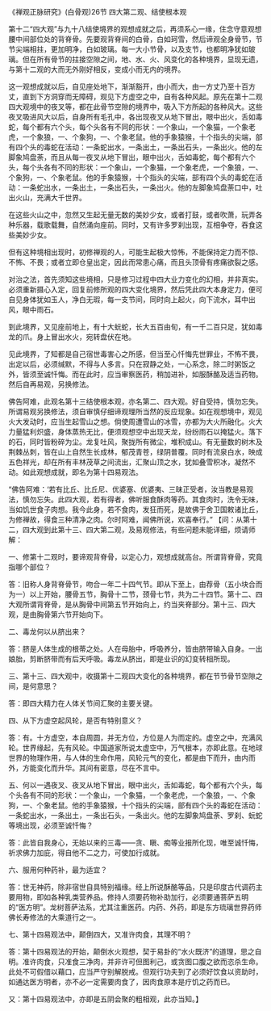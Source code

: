 《禅观正脉研究》(白骨观)26节 四大第二观、结使根本观

第十二“四大观”与九十八结使境界的观想成就之后，再须系心一缘，住念守意观想腰中间部位处的背脊骨。先要观背脊间的白骨，白如珂雪，然后谛观全身骨节，节节尖端相拄，更加明净，白如玻璃。每一大小节骨，以及支节，也都明净犹如玻璃。但在所有骨节的拄接空隙之间，地、水、火、风变化的各种境界，显现无遗，与第十二观的大而无外刚好相反，变成小而无内的境界。

这一观想成就以后，自见座处地下，渐渐豁开，由小而大，由一方丈乃至十百方丈，直到下方洞穿而无障碍，观见下方虚空之中，自有各种风起。原先在第十二观四大观境中的夜叉等，都在此骨节空隙的境界中，吸入下方所起的各种风大。这些夜叉吸进风大以后，自身所有毛孔中，各出现夜叉从地下冒出，眼中出火，舌如毒蛇，每个都有六个头，每个头各有不同的形状：一个象山，一个象猫，一个象老虎，一个象狼，一、个象狗，一、个象老鼠。他的手象猿猴，十个指头的尖端，部有四个头的毒蛇在活动：一条蛇出水，一条出土，一条出石头，一条出火。他的左脚象鸠盘荼，而且从每一夜叉从地下冒出，眼中出火，舌如毒蛇，每个都有六个头，每个头各有不同的形状：一个象山，一个象猫，一个象老虎，一个象狼，一、个象狗，一、个象老鼠。他的手象猿猴，十个指头的尖端，部有四个头的毒蛇在活动：一条蛇出水，一条出土，一条出石头，一条出火。他的左脚象鸠盘荼口中，吐出火山，充满大千世界。

在这些火山之中，忽然又生起无量无数的美妙少女，或者打鼓，或者吹萧，玩弄各种乐器，载歌载舞，自然涌向座前。同时，又有许多罗刹出现，互相争夺，吞食这些美妙少女。

但有这种境相出现时，初修禅观的人，可能生起极大惊怖，不能保持定力而不惊、不怖、不畏；或者立即仓皇出定，因此而常患心痛，而且头顶骨有疼痛欲裂之感。

对治之法，首先须知这些境相，只是修习过程中四大业力变化的幻相，并非真实。必须重新摄心入定，回复前修所观的四大变化境界，然后凭此四大本身定力，便可自见身体犹如玉人，净白无瑕，每一支节间，同时向上起火，向下流水，耳中出风，眼中雨石。

到此境界，又见座前地上，有十大蚖蛇，长大五百由旬，有一千二百只足，犹如毒龙的爪。身上冒出水火，宛转盘伏在地。

见此境界，了知都是自己宿世毒害心之所感，但当至心忏悔先世罪业，不怖不畏，出定以后，必须缄默，不得与人多言。只在寂静之处，一心系念，除二时粥饭之外，皆须至诚忏悔。而在此时，应当审察医药，稍加进补，如服酥酪及适当药物。然后自再易观，另换修法。

佛告阿难，此观名第十三结使根本观，亦名第二、四大观。好自受持，慎勿忘失。
所谓易观另换修法，须自审慎仔细谛观理所当然的反应现象。如在观想境中，观见火大发动时，应当生起雪山之想。倘使周遭雪山的冰雪，亦都为大火所融化。火大力量猛利炽盛，身体蒸热无比，便须观想空中出现天龙，纷纷雨石以掩猛火。落下的石，同时皆粉碎为尘。龙复吐风，聚拢所有微尘，堆积成山。有无量数的树木及荆棘丛刺，皆在山上自然生长成林，郁茂青苍，绿阴普覆。同时有流泉白水，映成五色祥光，却在所有丰林茂草之间流出，汇聚山顶之水，犹如叠雪积冰，凝然不动。如此观想成就，即名为第十四易观法。

“佛告阿难：‘若有比丘、比丘尼、优婆塞、优婆夷、三昧正受者，汝当教是易观法，慎勿忘失。此四大观，若有得者，佛听服食酥肉等药。其食肉时，洗令无味，当如饥世食子肉想。我今此身，若不食肉，发狂而死，是故佛于舍卫国敕诸比丘，为修禅故，得食三种清净之肉。尔时阿难，闻佛所说，欢喜奉行。”
【问：从第十二，四大观到此第十三、四大第二观，及易观修法，有些问题未能详细，烦请师解：

一、修第十二观时，要谛观背脊骨，以定心力，观想成就高台。所谓背脊骨，究竟指哪个部位？

答：旧称人身背脊骨节，吻合一年二十四气节。即从下至上，由荐骨（五小块合而为一）以上开始，腰骨五节，胸骨十二节，颈骨七节，共为二十四节。第十二、四大观所谓背脊骨，是从胸骨中间第五节开始向上，约当夹脊部分。第十三、四大观，是由胸骨第六节开始向下。　　　　　　　　　　

二、毒龙何以从脐出来？

答：脐是人体生成的根蒂之处。人在母胎中，呼吸养分，皆由脐带输入自身。一出娘胎，剪断脐带而有后天呼吸。毒龙从脐出，即是业识的幻变转相所现。

三、第十三、四大观中，收摄第十二观四大变化的各种境界，都在节节骨节空隙之间，是何意思？

答：即四大精力在人体关节间汇聚的主要关键。

四、从下方虚空起风轮，是否有特别意义？

答：有。十方虚空，本自周圆，并无方位，方位是人为而定的。虚空之中，充满风轮。世界缘起，先有风轮。中国道家所说太虚空中，万气根本，亦即此意。在地球世界的物理作用，与人体的生命作用，风轮元气的变化，都是由下而升，由内而外，方能变化而升华。其间有密意，尽在不言中。

五、何以一遇夜叉、夜叉从地下冒出，眼中出火，舌如毒蛇，每个都有六个头，每个头各有不同的形状：一个象山，一个象猫，一个象老虎，一个象狼，一、个象狗，一、个象老鼠。他的手象猿猴，十个指头的尖端，部有四个头的毒蛇在活动：一条蛇出水，一条出土，一条出石头，一条出火。他的左脚象鸠盘荼、罗刹、蚖蛇等境出现，必须至诚忏悔？

答：此皆自我身心，无始以来的三毒——贪、瞋、痴等业报所化现，唯至诚忏悔，祈求佛力加庇，得自他不二之力，可使加行成就。

六、服用何种药补，最为适宜？

答：世无神药，除非宿世自具特别福缘。经上所说酥酪等品，只是印度古代调药主要用物，即如各种乳类营养品。修持人须要药物补助加行，必须要通菩萨五明的“医方明”。龙树菩萨法系，尤其注重医药。内药、外药，即是东方琉璃世界药师佛长寿修法的大乘道行之一。

七、第十四易观法中，颠倒四大，又准许肉食，其理不明？

答：第十四易观法的开始，颠倒水火观想，契于易卦的“水火既济”的道理，思之自明。准许肉食，只准食三净肉，并非许可但图利己，或贪图口腹之欲而恣杀生命。此处不可假借以藉口，应当严守别解脱戒。但观行功夫到了必须好饮食以资助时，如通达医方明者，亦不必一定需要肉食了，因肉食原本是疗饥之药而已。

又：第十四易观法中，亦即是五阴会聚的粗相观，此亦当知。】


